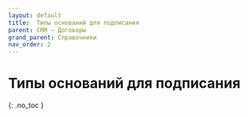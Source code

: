 ```yaml
---
layout: default
title:	Типы оснований для подписания
parent: CRM – Договоры
grand_parent: Справочники
nav_order: 2
---
```


# Типы оснований для подписания
{: .no_toc }
